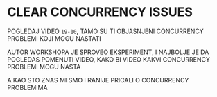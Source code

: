 # CLEAR CONCURRENCY ISSUES

POGLEDAJ VIDEO `19-10`, TAMO SU TI OBJASNJENI CONCURRENCY PROBLEMI KOJI MOGU NASTATI

AUTOR WORKSHOPA JE SPROVEO EKSPERIMENT, I NAJBOLJE JE DA POGLEDAS POMENUTI VIDEO, KAKO BI VIDEO KAKVI CONCURRENCY PROBLEMI MOGU NASTA

A KAO STO ZNAS MI SMO I RANIJE PRICALI O CONCURRENCY PROBLEMIMA
